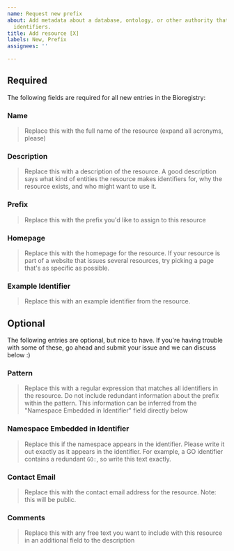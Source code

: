 ```yaml
---
name: Request new prefix
about: Add metadata about a database, ontology, or other authority that issues stable
  identifiers.
title: Add resource [X]
labels: New, Prefix
assignees: ''

---
```


## Required

The following fields are required for all new entries in the Bioregistry:

### Name

> Replace this with the full name of the resource (expand all acronyms, please)

### Description

> Replace this with a description of the resource. A good description says what kind of entities the resource makes identifiers for, why the resource exists, and who might want to use it.

### Prefix

> Replace this with the prefix you'd like to assign to this resource

### Homepage

> Replace this with the homepage for the resource. If your resource is part of a website that issues several resources, try picking a page that's as specific as possible.

### Example Identifier

> Replace this with an example identifier from the resource.

## Optional

The following entries are optional, but nice to have. If you're having trouble with some of these, go ahead and submit your issue and we can discuss below :)

### Pattern

> Replace this with a regular expression that matches all identifiers in the resource. Do not include redundant information about the prefix within the pattern. This information can be inferred from the "Namespace Embedded in Identifier" field directly below

### Namespace Embedded in Identifier

> Replace this if the namespace appears in the identifier. Please write it out exactly as it appears in the identifier. For example, a GO identifier contains a redundant `GO:`, so write this text exactly.

### Contact Email

> Replace this with the contact email address for the resource. Note: this will be public.

### Comments

> Replace this with any free text you want to include with this resource in an additional field to the description
